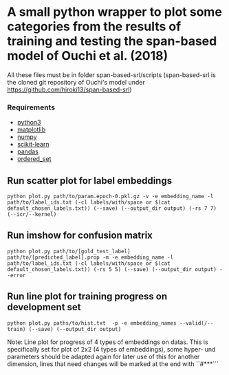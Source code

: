 # A small python wrapper to plot some categories from the results of training and testing the span-based model of Ouchi et al. (2018)

All these files must be in folder span-based-srl/scripts (span-based-srl is the cloned git repository of Ouchi's model under https://github.com/hiroki13/span-based-srl)

### Requirements
* [python3](https://www.python.org/downloads/)
* [matplotlib](https://matplotlib.org/)
* [numpy](https://numpy.org/)
* [scikit-learn](https://scikit-learn.org/stable/)
* [pandas](https://pandas.pydata.org/)
* [ordered_set](https://pypi.org/project/ordered-set/)

## Run scatter plot for label embeddings
```
python plot.py path/to/param.epoch-0.pkl.gz -v -e embedding_name -l path/to/label_ids.txt (-cl labels/with/space or $(cat default_chosen_labels.txt)) (--save) (--output_dir output) (-rs 7 7) (--icr/--kernel)
```

## Run imshow for confusion matrix
```
python plot.py path/to/[gold_test_label] path/to/[predicted_label].prop -m -e embedding_name -l path/to/label_ids.txt (-cl labels/with/space or $(cat default_chosen_labels.txt)) (-rs 5 5) (--save) (--output_dir output) --error
```

## Run line plot for training progress on development set
```
python plot.py paths/to/hist.txt  -p -e embedding_names --valid(/--train) (--save) (--output_dir output)
```
Note: Line plot for progress of 4 types of embeddings on datas.
This is specifically set for plot of 2x2 (4 types of embeddings), some hyper- und parameters should be adapted again for later use of this for another dimension, lines that need changes will be marked at the end with ``#***```

